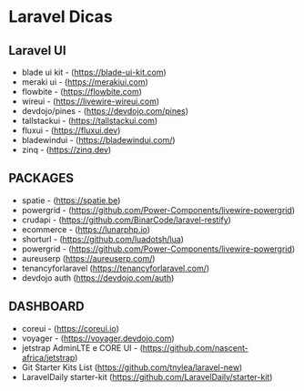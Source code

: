 # Laravel Dicas

## Laravel UI

* blade ui kit - (https://blade-ui-kit.com)
* meraki ui - (https://merakiui.com)
* flowbite - (https://flowbite.com)
* wireui - (https://livewire-wireui.com)
* devdojo/pines - (https://devdojo.com/pines)
* tallstackui - (https://tallstackui.com)
* fluxui - (https://fluxui.dev)
* bladewindui - (https://bladewindui.com/)
* zinq - (https://zinq.dev)

## PACKAGES

* spatie - (https://spatie.be)
* powergrid - (https://github.com/Power-Components/livewire-powergrid)
* crudapi - (https://github.com/BinarCode/laravel-restify)
* ecommerce - (https://lunarphp.io)
* shorturl - (https://github.com/luadotsh/lua)
* powergrid - (https://github.com/Power-Components/livewire-powergrid)
* aureuserp (https://aureuserp.com/)
* tenancyforlaravel (https://tenancyforlaravel.com/)
* devdojo auth (https://devdojo.com/auth)

## DASHBOARD

* coreui - (https://coreui.io)
* voyager - (https://voyager.devdojo.com)
* jetstrap AdminLTE e CORE UI - (https://github.com/nascent-africa/jetstrap)
* Git Starter Kits List (https://github.com/tnylea/laravel-new)
* LaravelDaily starter-kit (https://github.com/LaravelDaily/starter-kit)
